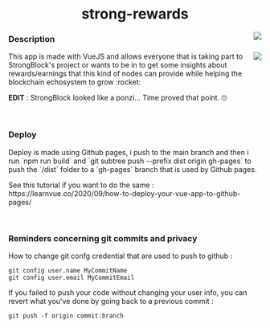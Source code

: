 <h1 align="center">strong-rewards</h1>
<img align="right" src="https://img.shields.io/github/package-json/v/0xTheOldOne/strong-rewards?style=for-the-badge" />

<h3>Description</h3>
<div>
  <img align="right" src="https://github-readme-stats.vercel.app/api/pin/?username=0xTheOldOne&repo=strong-rewards" />
  <p>This app is made with VueJS and allows everyone that is taking part to StrongBlock's project or wants to be in to get some insights about rewards/earnings that this kind of nodes can provide while helping the blockchain echosystem to grow :rocket:</p>
  <p><b>EDIT</b> : StrongBlock looked like a ponzi... Time proved that point. 🙄</p>
</div>

<div class="mb-5">&nbsp;</div>

<h3>Deploy</h3>
<p>
  Deploy is made using Github pages, i push to the main branch and then i run `npm run build` and `git subtree push --prefix dist origin gh-pages` to push the `/dist` folder to a `gh-pages` branch that is used by Github pages.
</p>
<p>See this tutorial if you want to do the same : https://learnvue.co/2020/09/how-to-deploy-your-vue-app-to-github-pages/</p>

<div class="mb-5">&nbsp;</div>

<h3>Reminders concerning git commits and privacy</h3>
<p>How to change git confg credential that are used to push to github :</p>

```
git config user.name MyCommitName
git config user.email MyCommitEmail
```

<p>If you failed to push your code without changing your user info, you can revert what you've done by going back to a previous commit :</p>

```
git push -f origin commit:branch
```
